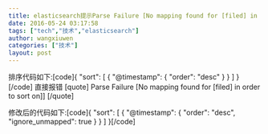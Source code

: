 ```yaml
---
title: elasticsearch提示Parse Failure [No mapping found for [filed] in order to sort on]]的解决办法
date: 2016-05-24 03:17:58
tags: ["tech","技术","elasticsearch"]
author: wangxiuwen
categories: ["技术"]
layout: post
---
```


排序代码如下:[code]{
    &quot;sort&quot;: [
        {
            &quot;@timestamp&quot;: {
                &quot;order&quot;: &quot;desc&quot;
            }
        }
    ]
}[/code]
直接报错
[quote]
Parse Failure [No mapping found for [filed] in order to sort on]]
[/quote]

修改后的代码如下:[code]{
    &quot;sort&quot;: [
        {
            &quot;@timestamp&quot;: {
                &quot;order&quot;: &quot;desc&quot;, 
                &quot;ignore_unmapped&quot;: true
            }
        }
    ]
}[/code]